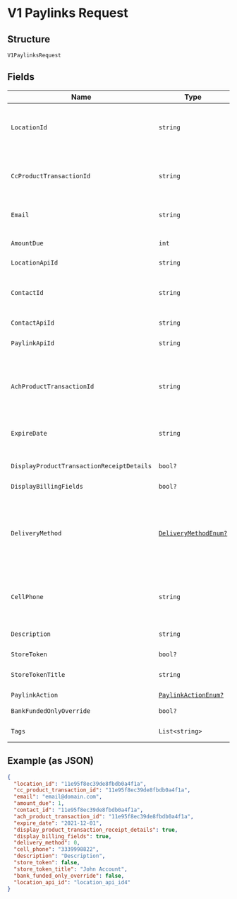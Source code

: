 
# V1 Paylinks Request

## Structure

`V1PaylinksRequest`

## Fields

| Name | Type | Tags | Description |
|  --- | --- | --- | --- |
| `LocationId` | `string` | Optional | Location ID<br>**Constraints**: *Pattern*: `^(([0-9a-fA-F\-]{24,36})\|(([0-9a-fA-F]{8})-(([0-9a-fA-F]{4}\-){3})([0-9a-fA-F]{12})))$` |
| `CcProductTransactionId` | `string` | Optional | cc_product_transaction_id<br>**Constraints**: *Pattern*: `^(([0-9a-fA-F\-]{24,36})\|(([0-9a-fA-F]{8})-(([0-9a-fA-F]{4}\-){3})([0-9a-fA-F]{12})))$` |
| `Email` | `string` | Optional | Email<br>**Constraints**: *Maximum Length*: `128` |
| `AmountDue` | `int` | Required | Amount Due<br>**Constraints**: `>= 1`, `<= 999999999` |
| `LocationApiId` | `string` | Optional | Location Api Id |
| `ContactId` | `string` | Optional | Contact Id<br>**Constraints**: *Pattern*: `^(([0-9a-fA-F\-]{24,36})\|(([0-9a-fA-F]{8})-(([0-9a-fA-F]{4}\-){3})([0-9a-fA-F]{12})))$` |
| `ContactApiId` | `string` | Optional | Contact Api Id |
| `PaylinkApiId` | `string` | Optional | Paylinke Api Id<br>**Constraints**: *Maximum Length*: `64` |
| `AchProductTransactionId` | `string` | Optional | Ach Product Transaction Id<br>**Constraints**: *Pattern*: `^(([0-9a-fA-F\-]{24,36})\|(([0-9a-fA-F]{8})-(([0-9a-fA-F]{4}\-){3})([0-9a-fA-F]{12})))$` |
| `ExpireDate` | `string` | Optional | Expire Date<br>**Constraints**: *Maximum Length*: `10`, *Pattern*: `^[\d]{4}-[\d]{2}-[\d]{2}$` |
| `DisplayProductTransactionReceiptDetails` | `bool?` | Optional | Display Product Transaction Receipt Details |
| `DisplayBillingFields` | `bool?` | Optional | Display Billing Fields |
| `DeliveryMethod` | [`DeliveryMethodEnum?`](../../doc/models/delivery-method-enum.md) | Optional | Delivery Method<br><br>> 0 - Do not send<br>> <br>> 1 - Email<br>> <br>> 2 - SMS<br>> <br>> 3 - Both |
| `CellPhone` | `string` | Optional | Cell Phone<br>**Constraints**: *Minimum Length*: `10`, *Maximum Length*: `10`, *Pattern*: `^\d{10}$` |
| `Description` | `string` | Optional | Description<br>**Constraints**: *Maximum Length*: `64` |
| `StoreToken` | `bool?` | Optional | Store Token |
| `StoreTokenTitle` | `string` | Optional | Store Token Title<br>**Constraints**: *Maximum Length*: `16` |
| `PaylinkAction` | [`PaylinkActionEnum?`](../../doc/models/paylink-action-enum.md) | Optional | Paylink Action |
| `BankFundedOnlyOverride` | `bool?` | Optional | Bank Funded Only Override |
| `Tags` | `List<string>` | Optional | Used to apply tags to a paylink. |

## Example (as JSON)

```json
{
  "location_id": "11e95f8ec39de8fbdb0a4f1a",
  "cc_product_transaction_id": "11e95f8ec39de8fbdb0a4f1a",
  "email": "email@domain.com",
  "amount_due": 1,
  "contact_id": "11e95f8ec39de8fbdb0a4f1a",
  "ach_product_transaction_id": "11e95f8ec39de8fbdb0a4f1a",
  "expire_date": "2021-12-01",
  "display_product_transaction_receipt_details": true,
  "display_billing_fields": true,
  "delivery_method": 0,
  "cell_phone": "3339998822",
  "description": "Description",
  "store_token": false,
  "store_token_title": "John Account",
  "bank_funded_only_override": false,
  "location_api_id": "location_api_id4"
}
```

